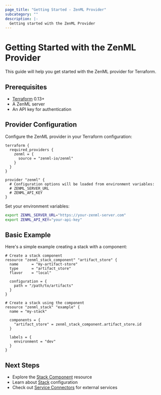 ```yaml
---
page_title: "Getting Started - ZenML Provider"
subcategory: ""
description: |-
  Getting started with the ZenML Provider
---
```


# Getting Started with the ZenML Provider

This guide will help you get started with the ZenML provider for Terraform.

## Prerequisites

- [Terraform](https://www.terraform.io/downloads.html) 0.13+
- A ZenML server
- An API key for authentication

## Provider Configuration

Configure the ZenML provider in your Terraform configuration:

```hcl
terraform {
  required_providers {
    zenml = {
      source = "zenml-io/zenml"
    }
  }
}

provider "zenml" {
  # Configuration options will be loaded from environment variables:
  # ZENML_SERVER_URL
  # ZENML_API_KEY
}
```

Set your environment variables:

```bash
export ZENML_SERVER_URL="https://your-zenml-server.com"
export ZENML_API_KEY="your-api-key"
```

## Basic Example

Here's a simple example creating a stack with a component:

```hcl
# Create a stack component
resource "zenml_stack_component" "artifact_store" {
  name      = "my-artifact-store"
  type      = "artifact_store"
  flavor    = "local"
  
  configuration = {
    path = "/path/to/artifacts"
  }
}

# Create a stack using the component
resource "zenml_stack" "example" {
  name = "my-stack"
  
  components = {
    "artifact_store" = zenml_stack_component.artifact_store.id
  }
  
  labels = {
    environment = "dev"
  }
}
```

## Next Steps

- Explore the [Stack Component](/docs/resources/stack_component) resource
- Learn about [Stack](/docs/resources/stack) configuration
- Check out [Service Connectors](/docs/resources/service_connector) for external services